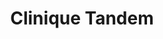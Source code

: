 ---
title: Clinique Tandem
description: Site web
resume:
  titre: Clinique Tandem
  court: Site web
identifiant:
slug:
ordre: 20
image: /img/clinique-tandem-site-web.jpg
i18n: fr
portfolios:
  - Site web
  - SEO
  - Design
link:
  external: true
  url: https://www.cliniquetandem.ca
---